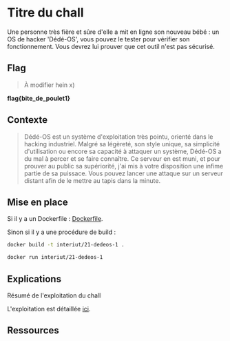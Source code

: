 # Titre du chall

Une personne très fière et sûre d'elle a mit en ligne son nouveau bébé : un OS de hacker 'Dédé-OS', vous pouvez le tester pour vérifier son fonctionnement. Vous devrez lui prouver que cet outil n'est pas sécurisé.

## Flag

> À modifier hein x)

__flag{bite_de_poulet1}__

## Contexte
> Dédé-OS est un système d'exploitation très pointu, orienté dans le hacking industriel. Malgré sa légèreté, son style unique, sa simplicité d'utilisation ou encore sa capacité à attaquer un système, Dédé-OS a du mal à percer et se faire connaître. Ce serveur en est muni, et pour prouver au public sa supériorité, j'ai mis à votre disposition une infime partie de sa puissace. Vous pouvez lancer une attaque sur un serveur distant afin de le mettre au tapis dans la minute.

## Mise en place

Si il y a un Dockerfile : [Dockerfile](Dockerfile).

Sinon si il y a une procédure de build :
```bash
docker build -t interiut/21-dedeos-1 .

docker run interiut/21-dedeos-1
```

## Explications

Résumé de l'exploitation du chall

L'exploitation est détaillée [ici](writeup.md).

## Ressources

